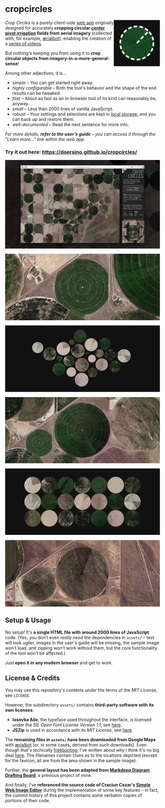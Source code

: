 # cropcircles

<img src="assets/favicon.png" width="150" align="right">

*Crop Circles* is a purely-client-side [web app](https://doersino.github.io/cropcircles/) originally designed for accurately **cropping circular [center pivot irrigation](https://en.wikipedia.org/wiki/Center_pivot_irrigation) fields from aerial imagery** (collected with, for example, [ærialbot](https://github.com/doersino/aerialbot)), enabling the creation of a [series of videos](https://www.youtube.com/playlist?list=PLTphPoE54a1s_ZdCkGwbhQO9O5SMSitA1).

But nothing's keeping you from using it to **crop circular objects from imagery-in-a-more-general-sense**!

Among other adjectives, it is...

* *simple* – You can get started right away.
* *highly configurable* – Both the tool's behavior and the shape of the end results can be tweaked.
* *fast* – About as fast as an in-browser tool of its kind can reasonably be, anyway.
* *small* – Less than 2000 lines of vanilla JavaScript.
* *robust* – Your settings and selections are kept in [local storage](https://developer.mozilla.org/en-US/docs/Web/API/Window/localStorage), and you can back up and restore them.
* *well-documented* – Read the next sentence for more info.

*For more details, **refer to the user's guide** – you can access it through the "Learn more..." link within the web app.*

### Try it out here: https://doersino.github.io/cropcircles/

![](assets/readme-screenshot.jpg)

![](assets/readme-cropcircles-42.30839095765877,-113.8400533569694,190.03927575770192m-x11938y8087r430.jpg)

![](assets/readme-collage-1.jpg)

![](assets/readme-cropcircles-42.310009192582854,-113.83267514563533,389.4287576500161m-x13314y7679r881.jpg)

![](assets/readme-collage-2.jpg)

![](assets/readme-cropcircles-42.317589592769906,-113.81860816637445,317.73269626155957m-x15936y5768r719.jpg)


## Setup & Usage

No setup! It's **a single HTML file with around 2000 lines of JavaScript** code. (Yes, you don't even *really need* the dependencies in `assets/` – text will look uglier, images in the user's guide will be missing, the sample image won't load, and zipping won't work without them, but the core functionality of the tool won't be affected.)

Just **open it in any modern browser** and get to work.


## License & Credits

You may use this repository's contents under the terms of the *MIT License*, see `LICENSE`.

However, the subdirectory `assets/` contains **third-party software with its own licenses**:

* **Iosevka Aile**, the typeface used throughout the interface, is licensed under the *SIL Open Font License Version 1.1*, see [here](https://github.com/be5invis/Iosevka/blob/master/LICENSE.md).
* **JSZip** is used in accordance with its *MIT License*, see [here](https://github.com/Stuk/jszip/blob/master/LICENSE.markdown).

The **remaining files in `assets/` have been downloaded from Google Maps** with [ærialbot](https://github.com/doersino/aerialbot) (or, in some cases, derived from such downloads). Even though that's techically [freebooting](http://www.hellointernet.fm/podcast/5), I've written about why I think it's no big deal [here](https://github.com/doersino/aerialbot#does-this-violate-googles-terms-of-use). The filenames contain clues as to the locations depicted (except for the favicon, all are from the area shown in the sample image).

Further, the **general layout has been adapted from [Markdeep Diagram Drafting Board](https://github.com/doersino/markdeep-diagram-drafting-board)**, a previous project of mine.

And finally, I've **referenced the source code of Craciun Cezar's [Simple Web Image Editor](https://github.com/craciuncezar/Simple-web-image-editor)** during the implementation of some key features – in fact, the commit history of this project contains some verbatim copies of portions of their code.
